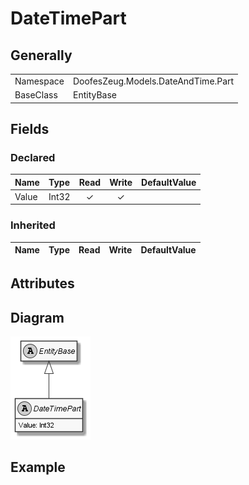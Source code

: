 ﻿# DateTimePart

## Generally

|||
|:-|:-|
|Namespace|DoofesZeug.Models.DateAndTime.Part|
|BaseClass|EntityBase|

## Fields

### Declared

|Name|Type|Read|Write|DefaultValue|
|:---|:---|:--:|:---:|:-----------|
|Value|Int32|&#x2713;|&#x2713;||

### Inherited

|Name|Type|Read|Write|DefaultValue|
|:---|:---|:--:|:---:|:-----------|

## Attributes

## Diagram

![DateTimePart.png](./DateTimePart.png "DateTimePart")

## Example


